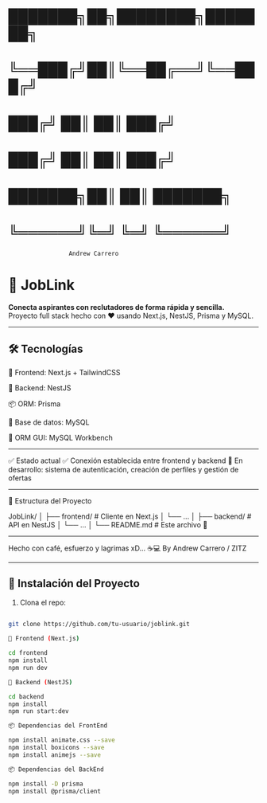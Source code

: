 #            ███████╗██╗████████╗███████╗
#            ╚══███╔╝██║╚══██╔══╝╚══███╔╝
#              ███╔╝ ██║   ██║     ███╔╝ 
#             ███╔╝  ██║   ██║    ███╔╝  
#            ███████╗██║   ██║   ███████╗
#            ╚══════╝╚═╝   ╚═╝   ╚══════╝
``                  Andrew Carrero                  ``


# 🚀 JobLink

**Conecta aspirantes con reclutadores de forma rápida y sencilla.**  
Proyecto full stack hecho con ❤️ usando Next.js, NestJS, Prisma y MySQL.

---

## 🛠 Tecnologías

🧠 Frontend: Next.js + TailwindCSS

🔧 Backend: NestJS

📦 ORM: Prisma

🐬 Base de datos: MySQL

📁 ORM GUI: MySQL Workbench

---

✅ Estado actual
✅ Conexión establecida entre frontend y backend
🚧 En desarrollo: sistema de autenticación, creación de perfiles y gestión de ofertas

---

📁 Estructura del Proyecto

JobLink/
│
├── frontend/       # Cliente en Next.js
│   └── ...
│
├── backend/        # API en NestJS
│   └── ...
│
└── README.md       # Este archivo 💜

---

Hecho con café, esfuerzo y lagrimas xD... ☕💻
By Andrew Carrero / ZITZ

---

## 🧭 Instalación del Proyecto

1. Clona el repo:

```bash

git clone https://github.com/tu-usuario/joblink.git

🔹 Frontend (Next.js)

cd frontend
npm install
npm run dev

🔸 Backend (NestJS)

cd backend
npm install
npm run start:dev

📦 Dependencias del FrontEnd

npm install animate.css --save
npm install boxicons --save
npm install animejs --save

📦 Dependencias del BackEnd

npm install -D prisma
npm install @prisma/client

